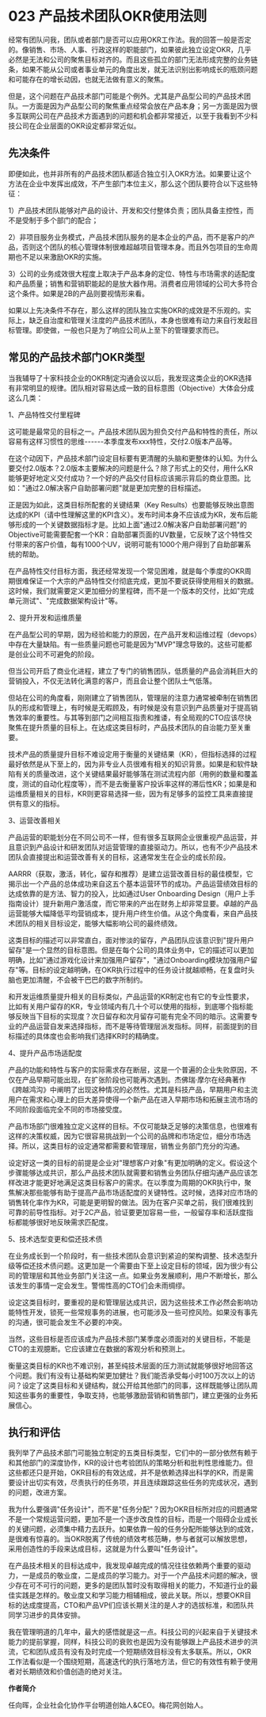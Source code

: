 # 023 产品技术团队OKR使用法则

经常有团队问我，团队或者部门是否可以应用OKR工作法。我的回答一般是否定的。像销售、市场、人事、行政这样的职能部门，如果彼此独立设定OKR，几乎必然是无法和公司的聚焦目标对齐的。而且这些孤立的部门无法形成完整的业务链条，如果不能从公司或者事业单元的角度出发，就无法识别出影响成长的瓶颈问题和可能存在的增长动因，也就无法做有意义的聚焦。

但是，这个问题在产品技术部门可能是个例外。尤其是产品型公司的产品技术团队。一方面是因为产品型公司的聚焦重点经常会放在产品本身；另一方面是因为很多互联网公司在产品技术方面遇到的问题和机会都非常接近，以至于我看到不少科技公司在企业层面的OKR设定都非常近似。

## 先决条件

即便如此，也并非所有的产品技术团队都适合独立引入OKR方法。如果要让这个方法在企业中发挥出成效，不产生部门本位主义，那么这个团队要符合以下这些特征：

1）产品技术团队能够对产品的设计、开发和交付整体负责；团队具备主控性，而不是受制于多个部门的配合；

2）非项目服务业务模式，产品技术团队服务的是本企业的产品，而不是客户的产品，否则这个团队的核心管理体制很难超越项目管理本身。而且外包项目的生命周期也不足以来激励OKR的实施。

3）公司的业务成效很大程度上取决于产品本身的定位、特性与市场需求的适配度和产品质量；销售和营销职能起的是放大器作用。消费者应用领域的公司大多符合这个条件。如果是2B的产品则要视情形来看。

如果以上先决条件不存在，那么这样的团队独立实施OKR的成效是不乐观的。实际上，缺乏自治度和管理关注度的产品技术团队，本身也很难有动力来自行发起目标管理。即使做，一般也只是为了响应公司从上至下的管理要求而已。

## 常见的产品技术部门OKR类型

当我辅导了十家科技企业的OKR制定沟通会议以后，我发现这类企业的OKR选择有非常明显的规律。团队相对容易达成一致的目标意图（Objective）大体会分成这么几类：

1、产品特性交付里程碑

这可能是最常见的目标之一。产品技术团队因为担负交付产品和特性的责任，所以容易有这样习惯性的思维------本季度发布xxx特性，交付2.0版本产品等。

在这个动因下，产品技术部门设定目标要有更清醒的头脑和更整体的认知。为什么要交付2.0版本？2.0版本主要解决的问题是什么？除了形式上的交付，用什么KR能够更好地定义交付成功？一个好的产品交付目标应该揭示背后的商业意图。比如："通过2.0解决客户自助部署问题"就是更加完整的目标描述。

正是因为如此，这类目标所配套的关键结果（Key
Results）也要能够反映出意图达成的KPI（请中性理解这里的KPI含义）。发布时间本身不应该成为KR，发布后能够形成的一个关键数据指标才是。比如上面"通过2.0解决客户自助部署问题"的Objective可能需要配套一个KR：自助部署页面的UV数量，它反映了这个特性交付带来的客户价值，每有1000个UV，说明可能有1000个用户得到了自助部署系统的帮助。

在产品特性交付目标方面，我还经常发现一个常见困难，就是每个季度的OKR周期很难保证一个大宗的产品特性交付彻底完成，更加不要说获得使用相关的数据。这时候，我们就需要定义更加细分的里程碑，而不是一个版本的交付，比如"完成单元测试"、"完成数据架构设计"等。

2、提升开发和运维质量

在产品型公司的早期，因为经验和能力的原因，在产品开发和运维过程（devops）中存在大量缺陷。有一些质量问题也可能是因为"MVP"理念导致的。这些可能都是创业公司不可避免的阶段。

但当公司开启了商业化进程，建立了专门的销售团队，低质量的产品会消耗巨大的营销投入，不仅无法转化满意的客户，而且会让整个团队士气低落。

但站在公司的角度看，刚刚建立了销售团队，管理层的注意力通常被牵制在销售团队的形成和管理上，有时候是无暇顾及，有时候是没有意识到产品质量对于提高销售效率的重要性。与其等到部门之间相互指责和推诿，有全局观的CTO应该尽快聚焦在提升质量的目标上。在达成这类目标时，产品技术团队的自治能力至关重要。

技术产品的质量提升目标不难设定用于衡量的关键结果（KR），但指标选择的过程最好依然是从下至上的，因为非专业人员很难有相关的知识背景。如果是和软件缺陷有关的质量改进，这个关键结果最好能够落在测试流程内部（用例的数量和覆盖度，测试的自动化程度等），而不是去衡量客户投诉率这样的滞后性KR；如果是和运维质量相关的目标，KR则更容易选择一些，因为有足够多的监控工具来直接提供有意义的指标。

3、运营改善相关

产品运营的职能划分在不同公司不一样，但有很多互联网企业很重视产品运营，并且意识到产品设计和研发团队对运营管理的直接驱动力。所以，也有不少产品技术团队会直接提出和运营改善有关的目标，这通常发生在企业的成长阶段。

AARRR（获取，激活，转化，留存和推荐）是建立运营改善目标的最佳模型，它揭示出一个产品的总体成功来自这五个基本运营环节的成功。产品运营绩效目标的达成依靠的是方法、智力的投入，比如通过User
Onboarding
Design（用户上手指南设计）提升新用户激活度，而它带来的产出在财务上却非常显要。卓越的产品运营能够大幅降低平均营销成本，提升用户终生价值。从这个角度看，来自产品技术团队的相关目标设定，能够大幅影响公司的最终绩效。

这类目标的描述可以非常直白，面对惨淡的留存，产品团队应该意识到"提升用户留存"是一个显然的目标意图。但是在每个公司的具体业务中，它的描述可以更加明确，比如"通过游戏化设计来加强用户留存"，"通过Onboarding模块加强用户留存"等。目标的设定越明确，在OKR执行过程中的任务设计就越顺畅，在复盘时头脑也更加清醒，不会被干巴巴的数字所制约。

和开发运维质量提升相关的目标类似，产品运营的KR制定也有它的专业性要求，比如有关用户留存的KR，专业领域内有几十个可以使用的指标，到底哪个指标能够反映当下目标的实现度？次日留存和次月留存可能有完全不同的暗示。这需要专业的产品运营自发来选择指标，而不是等待管理层派发指标。同样，前面提到的目标描述的具体度也会影响我们选择KR时的精确度。

4、提升产品市场适配度

产品的功能和特性与客户的实际需求存在断层，这是一个普遍的企业失败原因，不仅在产品早期可能出现，在扩张阶段也可能再次遇到。杰佛瑞·摩尔在经典著作《跨越鸿沟》中阐明了出现这种情况的必然性。尤其是科技产品，早期用户和主流用户在需求和心理上的巨大差异使得一个新产品在进入早期市场和拓展主流市场的不同阶段面临完全不同的市场接受度。

产品市场部门很难独立定义这样的目标。不仅可能缺乏足够的决策信息，也很难有这样的决策权威，因为它很容易挑战到一个公司的品牌和市场定位，细分市场选择。所以，这类目标的设定通常都需要和管理层，销售业务部门充分的沟通。

设定好这一类的目标的前提是企业对"理想客户对象"有更加明确的定义。假设这个步骤能够达成共识，那么产品技术团队就需要和销售业务团队仔细沟通产品应该怎样改进才能更好地满足这类目标客户的需求。在以季度为周期的OKR执行中，聚焦解决那些能够有助于提高产品市场适配度的关键特性。这时候，选择对应市场的销售转化率作为KR，可能是更明智的做法。因为在客户买单之前，我们很难找到可靠的前导性指标。对于2C产品，验证要更加容易一些，一般留存率和活跃度指标都能够很好地反映需求匹配度。

5、技术选型变更和偿还技术债

在业务成长到一个阶段时，有一些技术团队会意识到紧迫的架构调整、技术选型升级等偿还技术债问题。这更加是一个需要由下至上设定目标的领域，因为很少有公司的管理层和其他业务部门关注这一点。如果业务发展顺利，用户不断增长，那么该发生的事情一定会发生。警惕性高的CTO们会未雨绸缪。

设定这类目标时，要重视的是和管理层达成共识，因为这些技术工作必然会影响功能特性开发，锁死一些常规事务的进展，也可能涉及一些可控风险。如果没有事先的沟通，很可能会发生不必要的冲突。

当然，这些目标是否应该成为产品技术部门某季度必须面对的关键目标，不能是CTO的主观臆断。它应该建立在数据的客观分析和预测上。

衡量这类目标的KR也不难识别，甚至纯技术层面的压力测试就能够很好地回答这个问题。我们有没有让基础构架更加健壮？我们能否承受每小时100万次以上的访问？设定了这类目标和关键结构，就公开给其他部门的同事，这样既能够让团队周知这些事务的重要性，争取支持，也能够激励营销和销售部门，建立更强的业务拓展信心。

## 执行和评估

我列举了产品技术部门可能独立制定的五类目标类型，它们中的一部分依然有赖于和其他部门的深度协作，KR的设计也考验团队的策略分析和批判性思维能力。但这些都还只是开始，OKR目标的有效达成，并不是依赖选择出科学的KR，而是需要设计出切实有效，尽责执行的任务项，并且连续跟踪这些任务的完成状况，遇到的问题，改进方案。

我为什么要强调"任务设计"，而不是"任务分配"？因为OKR目标所对应的问题通常不是一个常规运营问题，更加不是一个逐步改良性的目标，而是一个阻碍企业成长的关键问题，必须集中精力去跃升。如果依靠一般的任务分配所能够达到的成效，是很难有惊喜的。当OKR脱离了传统的绩效考核范畴，参与者就可以解放思想，采用创造性的手段来达成目标，这就是为什么要叫"任务设计"。

在产品技术相关的目标达成中，我发现卓越完成的情况往往依赖两个重要的驱动力，一是成员的敬业度，二是成员的学习能力。对于一个产品技术问题的解决，很少存在可不可行的问题，更多的是团队暂时没有取得相关的能力，不知道行业的最佳实践是怎样的。敬业度又和学习能力相辅相成，彼此关联。所以，想要OKR目标的达成度提高，CTO和产品VP们应该长期关注的是人才的选拔标准，和团队共同学习进步的具体安排。

我在管理明道的几年中，最大的感悟就是这一点。科技公司的兴起来自于关键技术能力的提前掌握，同样，科技公司的衰败也是因为没有能够跟上产品技术进步的洪流，它和团队成员有没有及时完成一个短期绩效目标没有太多联系。所以，OKR工作法看似是一个围绕短期，高速迭代的执行落地方法，但它的有效性有赖于使用者对长期绩效和价值创造的绝对关注。

**作者简介**

任向晖，企业社会化协作平台明道创始人&CEO。梅花网创始人。
